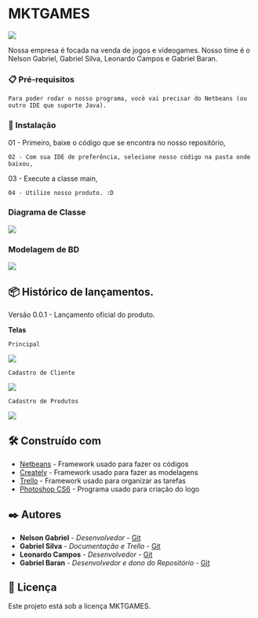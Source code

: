 # MKTGAMES

![](https://github.com/leocmps/mktgames/blob/main/Imagens/01%20-%20Logo.png)

Nossa empresa é focada na venda de jogos e videogames. 
Nosso time é o Nelson Gabriel, Gabriel Silva, Leonardo Campos e Gabriel Baran.

### 📋 Pré-requisitos
```
Para poder rodar o nosso programa, você vai precisar do Netbeans (ou outro IDE que suporte Java).
```

### 🔧 Instalação

01 - Primeiro, baixe o código que se encontra no nosso repositório,
```
02 - Com sua IDE de preferência, selecione nosso código na pasta onde baixou,
```
03 - Execute a classe main,
```
04 - Utilize nosso produto. :D
```

### Diagrama de Classe

![](https://github.com/leocmps/mktgames/blob/main/Imagens/02%20-%20DiagramaDeClasses.png)

### Modelagem de BD

![](https://github.com/leocmps/mktgames/blob/main/Imagens/03%20-%20ModelagemBancoDeDados.png)

## 📦 Histórico de lançamentos.

Versão 0.0.1 - Lançamento oficial do produto.

**Telas**

```
Principal
```
![](https://github.com/leocmps/mktgames/blob/main/Imagens/04%20-%20ViewPrincipal.png)

```
Cadastro de Cliente
```
![](https://github.com/leocmps/mktgames/blob/main/Imagens/05%20-%20ViewCadastroCliente.png)

```
Cadastro de Produtos
```
![](https://github.com/leocmps/mktgames/blob/main/Imagens/06%20-%20ViewCadastroProduto.png)


## 🛠️ Construído com

* [Netbeans](https://netbeans.org/) - Framework usado para fazer os códigos
* [Creately](https://creately.com/) - Framework usado para fazer as modelagens
* [Trello](https://trello.com/pt-BR) - Framework usado para organizar as tarefas
* [Photoshop CS6](www.adobe.com) - Programa usado para criação do logo

## ✒️ Autores

* **Nelson Gabriel** - *Desenvolvedor* - [Git](https://github.com/Hellzz01)
* **Gabriel Silva** - *Documentação e Trello* - [Git](https://github.com/SrgabrielBR100)
* **Leonardo Campos** - *Desenvolvedor* - [Git](https://github.com/leocmps)
* **Gabriel Baran** - *Desenvolvedor e dono do Repositório* - [Git](https://github.com/gabrielbaran)

## 📄 Licença

Este projeto está sob a licença MKTGAMES.


